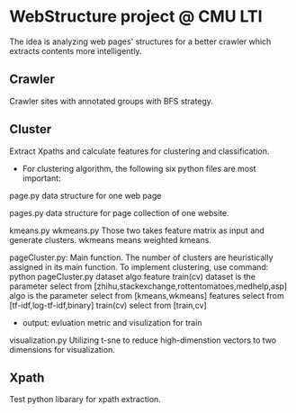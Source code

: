# WebStructure project @ CMU LTI
The idea is analyzing web pages' structures for a better crawler which extracts contents more intelligently.
## Crawler
Crawler sites with annotated groups with BFS strategy.

## Cluster
Extract Xpaths and calculate features for clustering and classification.

* For  clustering algorithm, the following six python files are most important:

page.py
data structure for one web page

pages.py
data structure for page collection of one website.


kmeans.py
wkmeans.py
Those two takes feature matrix as input and generate clusters.
wkmeans means weighted kmeans. 



pageCluster.py:
Main function. The number of clusters are heuristically assigned in its main function.
To implement clustering, use command:
python pageCluster.py dataset algo feature train(cv)
dataset is the parameter select from [zhihu,stackexchange,rottentomatoes,medhelp,asp]
algo is the parameter select from [kmeans,wkmeans]
features select from [tf-idf,log-tf-idf,binary]
train(cv) select from [train,cv]
* output: evluation metric and visulization for train



visualization.py
Utilizing t-sne to reduce high-dimenstion vectors to two dimensions for visualization.


## Xpath
Test python libarary for xpath extraction. 

